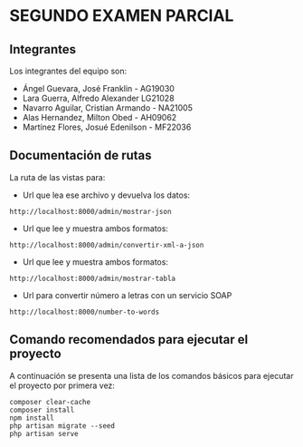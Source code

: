 # SEGUNDO EXAMEN PARCIAL 

## Integrantes
Los integrantes del equipo son:
+ Ángel Guevara, José Franklin - AG19030
+ Lara Guerra, Alfredo Alexander LG21028
+ Navarro Aguilar, Cristian Armando - NA21005
+ Alas Hernandez, Milton Obed - AH09062
+ Martínez Flores, Josué Edenilson - MF22036

## Documentación de rutas

La ruta de las vistas para:

+  Url que lea ese archivo y devuelva los datos:
```
http://localhost:8000/admin/mostrar-json
```
+ Url que lee y muestra ambos formatos:

```
http://localhost:8000/admin/convertir-xml-a-json
```
+ Url que lee y muestra ambos formatos:

```
http://localhost:8000/admin/mostrar-tabla
```
+ Url para convertir número a letras con un servicio SOAP

```
http://localhost:8000/number-to-words
```

## Comando recomendados para ejecutar el proyecto

A continuación se presenta una lista de los comandos básicos para ejecutar el proyecto por primera vez:

```
composer clear-cache
composer install
npm install
php artisan migrate --seed
php artisan serve
```
